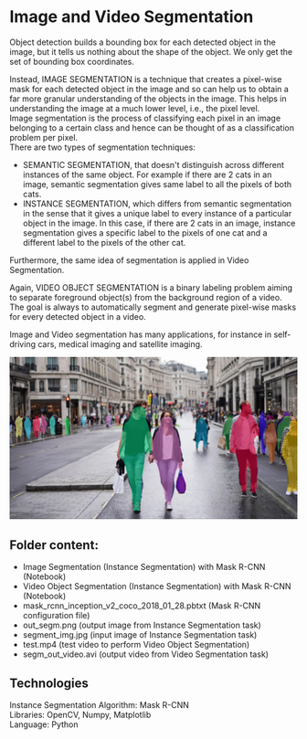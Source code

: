 # Image and Video Segmentation

Object detection builds a bounding box for each detected object in the image, but it tells us nothing about the shape of the object. We only get the set of bounding box coordinates.

Instead, IMAGE SEGMENTATION is a technique that creates a pixel-wise mask for each detected object in the image and so can help us to obtain a far more granular understanding of the objects in the image.  This helps in understanding the image at a much lower level, i.e., the pixel level.   
Image segmentation is the process of classifying each pixel in an image belonging to a certain class and hence can be thought of as a classification problem per pixel.   
There are two types of segmentation techniques:

- SEMANTIC SEGMENTATION, that doesn't distinguish across different instances of the same object. For example if there are 2 cats in an image, semantic segmentation gives same label to all the pixels of both cats.   
- INSTANCE SEGMENTATION, which differs from semantic segmentation in the sense that it gives a unique label to every instance of a particular object in the image. In this case, if there are 2 cats in an image, instance segmentation gives a specific label to the pixels of one cat and a different label to the pixels of the other cat.      

Furthermore, the same idea of segmentation is applied in Video Segmentation. 

Again, VIDEO OBJECT SEGMENTATION is a binary labeling problem aiming to separate foreground object(s) from the background region of a video.   
The goal is always to automatically segment and generate pixel-wise masks for every detected object in a video.  

Image and Video segmentation has many applications, for instance in self-driving cars, medical imaging and satellite imaging.



![alt text](https://github.com/buropas/Image_Segmentation/blob/main/out_segm.png?raw=true)

## Folder content:

- Image Segmentation (Instance Segmentation) with Mask R-CNN (Notebook)
- Video Object Segmentation (Instance Segmentation) with Mask R-CNN (Notebook)
- mask_rcnn_inception_v2_coco_2018_01_28.pbtxt (Mask R-CNN configuration file)
- out_segm.png (output image from Instance Segmentation task)
- segment_img.jpg (input image of Instance Segmentation task)
- test.mp4 (test video to perform Video Object Segmentation)
- segm_out_video.avi (output video from Video Segmentation task)

## Technologies      
Instance Segmentation Algorithm: Mask R-CNN   
Libraries: OpenCV, Numpy, Matplotlib    
Language: Python
